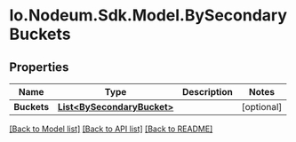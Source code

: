 # Io.Nodeum.Sdk.Model.BySecondaryBuckets
## Properties

Name | Type | Description | Notes
------------ | ------------- | ------------- | -------------
**Buckets** | [**List&lt;BySecondaryBucket&gt;**](BySecondaryBucket.md) |  | [optional] 

[[Back to Model list]](../README.md#documentation-for-models) [[Back to API list]](../README.md#documentation-for-api-endpoints) [[Back to README]](../README.md)

